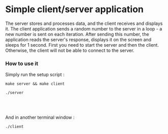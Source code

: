 <h1>Simple client/server application</h1>
<p>The server stores and processes data, and the client receives and displays it. The client application sends a random number to the server in a loop - a new number is sent on each iteration. After sending this number, the application reads the server's response, displays it on the screen and sleeps for 1 second. First you need to start the server and then the client. Otherwise, the client will not be able to connect to the server.</p>
<h3>How to use it</h3>
<p>Simply run the setup script :</p>
<pre>
<code>make server && make client</code>
</pre>
<pre>
<code>./server</code>
</pre>
<br>
<br>
<p>And in another terminal window :</p>
<pre>
<code>./client</code>
</pre>
